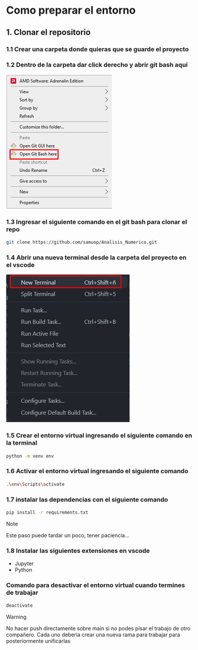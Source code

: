 # Como preparar el entorno

## 1. Clonar el repositorio

### 1.1 Crear una carpeta donde quieras que se guarde el proyecto

### 1.2 Dentro de la carpeta dar click derecho y abrir git bash aquí

![alt text](image-1.png)

### 1.3 Ingresar el siguiente comando en el git bash para clonar el repo

```sh
git clone https://github.com/samuop/Analisis_Numerico.git
```

### 1.4 Abrir una nueva terminal desde la carpeta del proyecto en el vscode

![alt text](image-2.png)

### 1.5 Crear el entorno virtual ingresando el siguiente comando en la terminal

```sh
python -m venv env
```

### 1.6 Activar el entorno virtual ingresando el siguiente comando

```sh
.\env\Scripts\activate
```

### 1.7 instalar las dependencias con el siguiente comando

```sh
pip install -r requirements.txt
```

>[!NOTE]
>Este paso puede tardar un poco, tener paciencia...

### 1.8 Instalar las siguientes extensiones en vscode

* Jupyter
* Python

### Comando para desactivar el entorno virtual cuando termines de trabajar

```sh
deactivate
```

> [!WARNING]  
> No hacer push directamente sobre main si no podes pisar el trabajo de otro compañero.
> Cada uno deberia crear una nueva rama para trabajar para posteriormente unificarlas
